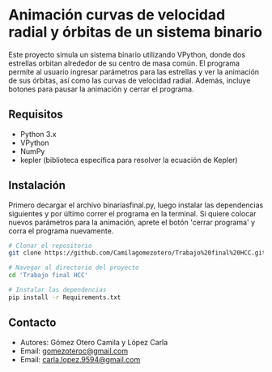 # Animación curvas de velocidad radial y órbitas de un sistema binario

Este proyecto simula un sistema binario utilizando VPython, donde dos estrellas 
 orbitan alrededor de su centro de masa común. 
El programa permite al usuario ingresar parámetros para las estrellas y ver la
 animación de sus órbitas, así como las curvas de velocidad radial. 
 Además, incluye botones para pausar la animación y cerrar el programa.

## Requisitos

- Python 3.x
- VPython
- NumPy
- kepler (biblioteca específica para resolver la ecuación de Kepler)

## Instalación

Primero decargar el archivo binariasfinal.py, luego instalar las dependencias siguientes
 y por último correr el programa en la terminal.
Si quiere colocar nuevos parámetros para la animación, aprete el botón 'cerrar programa'
 y corra el programa nuevamente.

```bash
# Clonar el repositorio
git clone https://github.com/Camilagomezotero/Trabajo%20final%20HCC.git
```
```bash
# Navegar al directorio del proyecto
cd 'Trabajo final HCC'
```
```bash
# Instalar las dependencias
pip install -r Requirements.txt
```

## Contacto

- Autores: Gómez Otero Camila y López Carla
- Email: gomezoteroc@gmail.com 
- Email: carla.lopez.9594@gmail.com